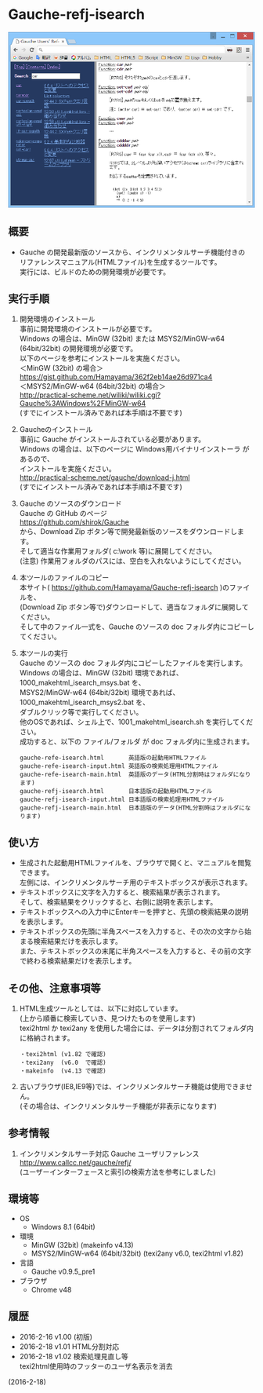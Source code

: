 # Gauche-refj-isearch

![image](image.png)

## 概要
- Gauche の開発最新版のソースから、インクリメンタルサーチ機能付きの  
  リファレンスマニュアル(HTMLファイル)を生成するツールです。  
  実行には、ビルドのための開発環境が必要です。


## 実行手順
1. 開発環境のインストール  
   事前に開発環境のインストールが必要です。  
   Windows の場合は、MinGW (32bit) または MSYS2/MinGW-w64 (64bit/32bit) の開発環境が必要です。  
   以下のページを参考にインストールを実施ください。  
   ＜MinGW (32bit) の場合＞  
   https://gist.github.com/Hamayama/362f2eb14ae26d971ca4  
   ＜MSYS2/MinGW-w64 (64bit/32bit) の場合＞  
   http://practical-scheme.net/wiliki/wiliki.cgi?Gauche%3AWindows%2FMinGW-w64  
   (すでにインストール済みであれば本手順は不要です)

2. Gaucheのインストール  
   事前に Gauche がインストールされている必要があります。  
   Windows の場合は、以下のページに Windows用バイナリインストーラ があるので、  
   インストールを実施ください。  
   http://practical-scheme.net/gauche/download-j.html  
   (すでにインストール済みであれば本手順は不要です)

3. Gauche のソースのダウンロード  
   Gauche の GitHub のページ  
   https://github.com/shirok/Gauche  
   から、Download Zip ボタン等で開発最新版のソースをダウンロードします。  
   そして適当な作業用フォルダ( c:\work 等)に展開してください。  
   (注意) 作業用フォルダのパスには、空白を入れないようにしてください。

4. 本ツールのファイルのコピー  
   本サイト( https://github.com/Hamayama/Gauche-refj-isearch )のファイルを、  
   (Download Zip ボタン等で)ダウンロードして、適当なフォルダに展開してください。  
   そして中のファイル一式を、Gauche のソースの doc フォルダ内にコピーしてください。

5. 本ツールの実行  
   Gauche のソースの doc フォルダ内にコピーしたファイルを実行します。  
   Windows の場合は、MinGW (32bit) 環境であれば、1000_makehtml_isearch_msys.bat を、  
   MSYS2/MinGW-w64 (64bit/32bit) 環境であれば、1000_makehtml_isearch_msys2.bat を、  
   ダブルクリック等で実行してください。  
   他のOSであれば、シェル上で、1001_makehtml_isearch.sh を実行してください。  
   成功すると、以下の ファイル/フォルダ が doc フォルダ内に生成されます。
   ```
   gauche-refe-isearch.html       英語版の起動用HTMLファイル
   gauche-refe-isearch-input.html 英語版の検索処理用HTMLファイル
   gauche-refe-isearch-main.html  英語版のデータ(HTML分割時はフォルダになります)
   gauche-refj-isearch.html       日本語版の起動用HTMLファイル
   gauche-refj-isearch-input.html 日本語版の検索処理用HTMLファイル
   gauche-refj-isearch-main.html  日本語版のデータ(HTML分割時はフォルダになります)
   ```


## 使い方
- 生成された起動用HTMLファイルを、ブラウザで開くと、マニュアルを閲覧できます。  
  左側には、インクリメンタルサーチ用のテキストボックスが表示されます。
- テキストボックスに文字を入力すると、検索結果が表示されます。  
  そして、検索結果をクリックすると、右側に説明を表示します。
- テキストボックスへの入力中にEnterキーを押すと、先頭の検索結果の説明を表示します。
- テキストボックスの先頭に半角スペースを入力すると、その次の文字から始まる検索結果だけを表示します。  
  また、テキストボックスの末尾に半角スペースを入力すると、その前の文字で終わる検索結果だけを表示します。


## その他、注意事項等
1. HTML生成ツールとしては、以下に対応しています。  
   (上から順番に検索していき、見つけたものを使用します)  
   texi2html か texi2any を使用した場合には、データは分割されてフォルダ内に格納されます。  
   
   ```
   ・texi2html (v1.82 で確認)
   ・texi2any  (v6.0  で確認)
   ・makeinfo  (v4.13 で確認)
   ```

2. 古いブラウザ(IE8,IE9等)では、インクリメンタルサーチ機能は使用できません。  
   (その場合は、インクリメンタルサーチ機能が非表示になります)


## 参考情報
1. インクリメンタルサーチ対応 Gauche ユーザリファレンス  
   http://www.callcc.net/gauche/refj/  
   (ユーザーインターフェースと索引の検索方法を参考にしました)


## 環境等
- OS
  - Windows 8.1 (64bit)
- 環境
  - MinGW (32bit) (makeinfo v4.13)
  - MSYS2/MinGW-w64 (64bit/32bit) (texi2any v6.0, texi2html v1.82)
- 言語
  - Gauche v0.9.5_pre1
- ブラウザ
  - Chrome v48

## 履歴
- 2016-2-16  v1.00 (初版)
- 2016-2-18  v1.01 HTML分割対応
- 2016-2-18  v1.02 検索処理見直し等  
  texi2html使用時のフッターのユーザ名表示を消去


(2016-2-18)
